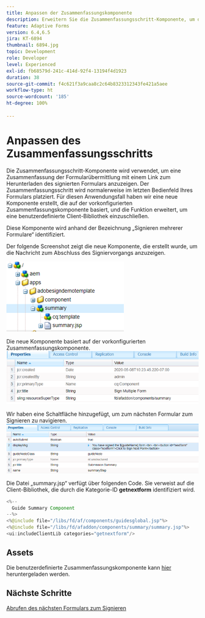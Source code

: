 ```yaml
---
title: Anpassen der Zusammenfassungskomponente
description: Erweitern Sie die Zusammenfassungsschritt-Komponente, um die Funktion zum Navigieren zum nächsten Formular im Paket einzuschließen.
feature: Adaptive Forms
version: 6.4,6.5
jira: KT-6894
thumbnail: 6894.jpg
topic: Development
role: Developer
level: Experienced
exl-id: fb68579d-241c-414d-92f4-13194f4d1923
duration: 38
source-git-commit: f4c621f3a9caa8c2c64b8323312343fe421a5aee
workflow-type: ht
source-wordcount: '185'
ht-degree: 100%

---
```


# Anpassen des Zusammenfassungsschritts

Die Zusammenfassungsschritt-Komponente wird verwendet, um eine Zusammenfassung der Formularübermittlung mit einem Link zum Herunterladen des signierten Formulars anzuzeigen. Der Zusammenfassungsschritt wird normalerweise im letzten Bedienfeld Ihres Formulars platziert.
Für diesen Anwendungsfall haben wir eine neue Komponente erstellt, die auf der vorkonfigurierten Zusammenfassungskomponente basiert, und die Funktion erweitert, um eine benutzerdefinierte Client-Bibliothek einzuschließen.

Diese Komponente wird anhand der Bezeichnung „Signieren mehrerer Formulare“ identifiziert.

Der folgende Screenshot zeigt die neue Komponente, die erstellt wurde, um die Nachricht zum Abschluss des Signiervorgangs anzuzeigen.

![Zusammenfassungskomponente](assets/summary.PNG)

Die neue Komponente basiert auf der vorkonfigurierten Zusammenfassungskomponente.
![Komponenteneigenschaften](assets/componentprop.PNG)

Wir haben eine Schaltfläche hinzugefügt, um zum nächsten Formular zum Signieren zu navigieren.
![template-code](assets/template-code.PNG)

Die Datei „summary.jsp“ verfügt über folgenden Code. Sie verweist auf die Client-Bibliothek, die durch die Kategorie-ID **getnextform** identifiziert wird.

```java
<%--
  Guide Summary Component
--%>
<%@include file="/libs/fd/af/components/guidesglobal.jsp"%>
<%@include file="/libs/fd/afaddon/components/summary/summary.jsp"%>
<ui:includeClientLib categories="getnextform"/>
```

## Assets

Die benutzerdefinierte Zusammenfassungskomponente kann [hier](assets/custom-summary-step.zip) heruntergeladen werden.

## Nächste Schritte

[Abrufen des nächsten Formulars zum Signieren](./create-client-lib.md)